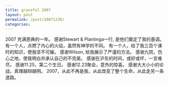 ```yaml
---
title: graceful 2007
layout: post
permalink: /post/20071230/
categories: 
---
```


2007 充满恩典的一年。 
感谢Stewart & Plantinga一行, 是他们奠定了我的基调。 
有一个人，点燃了内心的火焰，虽然有神学的不同。 
有一个人，给了我三百个课时的知识，使我坚不可摧。 
感谢Wilson, 给我展示了严谨的方法。 
感谢九院，伤心之地，使我明白并承认自己的不完美。 
感谢在沪东的时间，或好或坏，一言难尽。 
感谢11.25，第二个生日。 
感谢12.23聚会，意外的惊喜。 
感谢大大小小的论战，真理越辩越明。 
2007，从此不再是我，从此改变了整个生命，从此走另一条道路。
